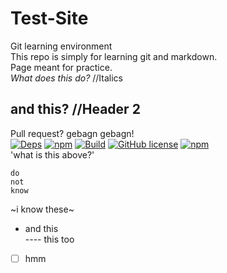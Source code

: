 # Test-Site
Git learning environment\
This repo is simply for learning git and markdown.  
Page meant for practice.  
*What does this do?* //Italics  
## and this? //Header 2
Pull request?
gebagn gebagn!  
[![Deps](https://david-dm.org/mr-doc/mr-doc.svg)](https://david-dm.org/mr-doc/mr-doc)
[![npm](https://img.shields.io/npm/v/mr-doc.svg)](https://www.npmjs.com/package/mr-doc)
[![Build](https://travis-ci.org/mr-doc/mr-doc.svg)](https://travis-ci.org/mr-doc/mr-doc)
[![GitHub license](https://img.shields.io/badge/license-MIT-blue.svg)](https://raw.githubusercontent.com/mr-doc/mr-doc/master/LICENSE.md)
[![npm](https://img.shields.io/npm/dt/mr-doc.svg)](https://www.npmjs.com/package/mr-doc)  
'what is this above?'
```i 
do 
not
know
```
~i know these~
- and this  
---- this too  
- [ ] hmm
